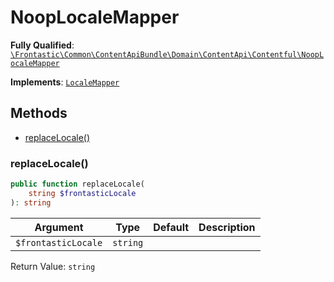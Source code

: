 #  NoopLocaleMapper

**Fully Qualified**: [`\Frontastic\Common\ContentApiBundle\Domain\ContentApi\Contentful\NoopLocaleMapper`](../../../../../../src/php/ContentApiBundle/Domain/ContentApi/Contentful/NoopLocaleMapper.php)

**Implements**: [`LocaleMapper`](LocaleMapper.md)

## Methods

* [replaceLocale()](#replacelocale)

### replaceLocale()

```php
public function replaceLocale(
    string $frontasticLocale
): string
```

Argument|Type|Default|Description
--------|----|-------|-----------
`$frontasticLocale`|`string`||

Return Value: `string`

